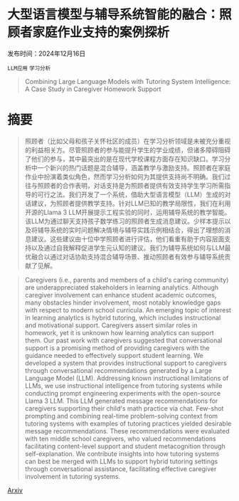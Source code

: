 # 大型语言模型与辅导系统智能的融合：照顾者家庭作业支持的案例探析

发布时间：2024年12月16日

`LLM应用` `学习分析`

> Combining Large Language Models with Tutoring System Intelligence: A Case Study in Caregiver Homework Support

# 摘要

> 照顾者（比如父母和孩子关怀社区的成员）在学习分析领域是未被充分重视的利益相关方。尽管照顾者的参与能提升学生的学业成绩，但诸多障碍阻碍了他们的参与，其中最突出的是在现代学校课程方面存在知识缺口。学习分析中一个新兴的热门话题是混合辅导，涵盖教学与激励支持。照顾者在家庭作业中扮演着类似角色，然而学习分析如何为其提供支持尚不明确。我们过往与照顾者的合作表明，对话支持是为照顾者提供有效支持学生学习所需指导的可行之法。我们开发了一个系统，借助大型语言模型（LLM）生成的对话建议，为照顾者提供教学支持。针对LLM已知的教学局限性，我们在利用开源的Llama 3 LLM开展提示工程实验的同时，运用辅导系统的教学智能。该LLM为通过聊天支持孩子数学练习的照顾者生成消息建议。少样本提示以及将辅导系统的实时问题解决情境与辅导实践示例相结合，得出了理想的消息建议。这些建议由十位中学照顾者进行评估，他们看重有助于内容层面支持以及通过自我解释促进学生元认知的建议。我们为辅导系统如何与LLM最优融合以通过对话协助支持混合辅导场景、推动照顾者有效参与辅导系统贡献了见解。

> Caregivers (i.e., parents and members of a child's caring community) are underappreciated stakeholders in learning analytics. Although caregiver involvement can enhance student academic outcomes, many obstacles hinder involvement, most notably knowledge gaps with respect to modern school curricula. An emerging topic of interest in learning analytics is hybrid tutoring, which includes instructional and motivational support. Caregivers assert similar roles in homework, yet it is unknown how learning analytics can support them. Our past work with caregivers suggested that conversational support is a promising method of providing caregivers with the guidance needed to effectively support student learning. We developed a system that provides instructional support to caregivers through conversational recommendations generated by a Large Language Model (LLM). Addressing known instructional limitations of LLMs, we use instructional intelligence from tutoring systems while conducting prompt engineering experiments with the open-source Llama 3 LLM. This LLM generated message recommendations for caregivers supporting their child's math practice via chat. Few-shot prompting and combining real-time problem-solving context from tutoring systems with examples of tutoring practices yielded desirable message recommendations. These recommendations were evaluated with ten middle school caregivers, who valued recommendations facilitating content-level support and student metacognition through self-explanation. We contribute insights into how tutoring systems can best be merged with LLMs to support hybrid tutoring settings through conversational assistance, facilitating effective caregiver involvement in tutoring systems.

[Arxiv](https://arxiv.org/abs/2412.11995)